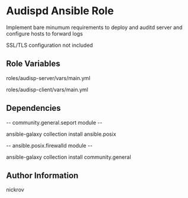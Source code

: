 Audispd Ansible Role
=========

Implement bare minumum requirements to deploy and auditd server and configure hosts to forward logs

SSL/TLS configuration not included

Role Variables
--------------

roles/audisp-server/vars/main.yml


roles/audisp-client/vars/main.yml


Dependencies
------------

-- community.general.seport module --

ansible-galaxy collection install ansible.posix

-- ansible.posix.firewalld module --

ansible-galaxy collection install community.general


Author Information
------------------

nickrov
